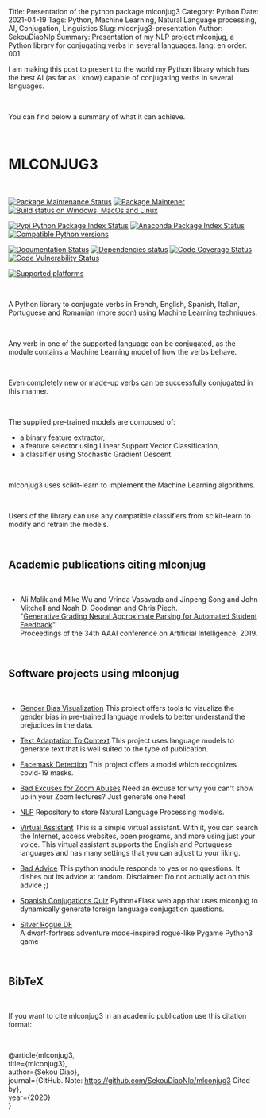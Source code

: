 Title: Presentation of the python package mlconjug3
Category: Python
Date: 2021-04-19
Tags: Python, Machine Learning, Natural Language processing, AI, Conjugation, Linguistics
Slug: mlconjug3-presentation
Author: SekouDiaoNlp
Summary: Presentation of my NLP project mlconjug, a Python library for conjugating verbs in several languages.
lang: en
order: 001

I am making this post to present to the world my Python library which has the best AI (as far as I know)
capable of conjugating verbs in several languages.

<br />

You can find below a summary of what it can achieve.

<br />

# MLCONJUG3

<br />

[![Package Maintenance Status]][1]  [![Package Maintener]][2]  [![Build status on Windows, MacOs and Linux]][3]

[![Pypi Python Package Index Status]][4]  [![Anaconda Package Index Status]][5]  [![Compatible Python versions]][4]

[![Documentation Status]][6]  [![Dependencies status]][7]  [![Code Coverage Status]][8]  [![Code Vulnerability Status]][9]

[![Supported platforms]][5]


<br />

A Python library to conjugate verbs in French, English, Spanish,
Italian, Portuguese and Romanian (more soon) using Machine Learning
techniques.

<br />

Any verb in one of the supported language can be conjugated, as the
module contains a Machine Learning model of how the verbs behave.

<br />

Even completely new or made-up verbs can be successfully conjugated in
this manner.

<br />

The supplied pre-trained models are composed of:

-   a binary feature extractor,
-   a feature selector using Linear Support Vector Classification,
-   a classifier using Stochastic Gradient Descent.

<br />

mlconjug3 uses scikit-learn to implement the Machine Learning
algorithms.

<br />

Users of the library can use any compatible classifiers from
scikit-learn to modify and retrain the models.


<br />

Academic publications citing mlconjug
-------------------------------------

<br />

-   Ali Malik and Mike Wu and Vrinda Vasavada and Jinpeng Song and John
    Mitchell and Noah D. Goodman and Chris Piech.  
    "[Generative Grading Neural Approximate Parsing for Automated Student Feedback](https://arxiv.org/abs/1905.09916)".   
    Proceedings of the 34th AAAI conference on Artificial Intelligence, 2019.

<br />

Software projects using mlconjug
--------------------------------

<br />

-   [Gender Bias Visualization](https://github.com/GesaJo/Gender-Bias-Visualization)
    This project offers tools to visualize the gender bias in
    pre-trained language models to better understand the prejudices in
    the data.  
    
-   [Text Adaptation To Context](https://github.com/lzontar/Text_Adaptation_To_Context) 
    This project uses language models to generate text that is well
    suited to the type of publication.  
    
-   [Facemask Detection](https://github.com/samuel-karanja/facemask-derection) 
    This project offers a model which recognizes covid-19 masks.  
    
-   [Bad Excuses for Zoom Abuses](https://github.com/tyxchen/bad-excuses-for-zoom-abuses) 
    Need an excuse for why you can't show up in your Zoom lectures? Just
    generate one here!  
    
-   [NLP](https://github.com/pskshyam/NLP) Repository to store
    Natural Language Processing models.  
    
-   [Virtual Assistant](https://github.com/JeanExtreme002/Virtual-Assistant) 
    This is a simple virtual assistant. With it, you can search the
    Internet, access websites, open programs, and more using just your
    voice. This virtual assistant supports the English and Portuguese
    languages and has many settings that you can adjust to your liking.  
    
-   [Bad Advice](https://github.com/matthew-cheney/bad-advice) This
    python module responds to yes or no questions. It dishes out its
    advice at random. Disclaimer: Do not actually act on this advice
    ;)  
    
-   [Spanish Conjugations Quiz](https://github.com/williammortimer/Spanish-Conjugations-Quiz)
    Python+Flask web app that uses mlconjug to dynamically generate
    foreign language conjugation questions.  
    
-   [Silver Rogue DF](https://github.com/FranchuFranchu/silver-rogue-df)  
    A dwarf-fortress adventure mode-inspired rogue-like Pygame Python3
    game

<br />

BibTeX
------

<br />

If you want to cite mlconjug3 in an academic publication use this
citation format:

<br />

@article{mlconjug3,  
      title={mlconjug3},  
      author={Sekou Diao},  
      journal={GitHub. Note: https://github.com/SekouDiaoNlp/mlconjug3 Cited by},  
      year={2020}  
    }



  [Package Maintenance Status]: https://img.shields.io/badge/Maintained%3F-yes-green.svg
  [1]: https://GitHub.com/SekouDiaoNlp/mlconjug3/graphs/commit-activity
  [Package Maintener]: https://img.shields.io/badge/maintainer-SekouDiaoNlp-blue
  [2]: https://GitHub.com/SekouDiaoNlp/mlconjug3
  [Build status on Windows, MacOs and Linux]: https://github.com/SekouDiaoNlp/mlconjug3/workflows/mlconjug3/badge.svg
  [3]: https://github.com/SekouDiaoNlp/mlconjug3/actions
  [Pypi Python Package Index Status]: https://img.shields.io/pypi/v/mlconjug3.svg
  [4]: https://pypi.python.org/pypi/mlconjug3
  [Anaconda Package Index Status]: https://anaconda.org/conda-forge/mlconjug3/badges/version.svg
  [5]: https://anaconda.org/conda-forge/mlconjug3
  [Compatible Python versions]: https://img.shields.io/pypi/pyversions/mlconjug3
  [Supported platforms]: https://img.shields.io/conda/pn/conda-forge/mlconjug3?color=dark%20green&label=Supported%20platforms
  [Documentation Status]: https://readthedocs.org/projects/mlconjug3/badge/?version=latest
  [6]: https://mlconjug3.readthedocs.io/en/latest
  [Dependencies status]: https://pyup.io/repos/github/SekouDiaoNlp/mlconjug3/shield.svg
  [7]: https://pyup.io/repos/github/SekouDiaoNlp/mlconjug3/
  [Code Coverage Status]: https://codecov.io/gh/SekouDiaoNlp/mlconjug3/branch/master/graph/badge.svg
  [8]: https://codecov.io/gh/SekouDiaoNlp/mlconjug3
  [Code Vulnerability Status]: https://snyk-widget.herokuapp.com/badge/pip/mlconjug3/badge.svg
  [9]: https://snyk.io/test/github/SekouDiaoNlp/mlconjug3?targetFile=requirements.txt